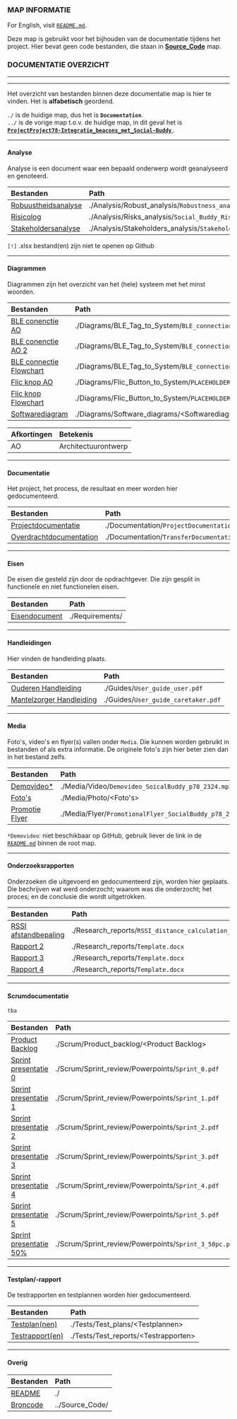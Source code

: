 ### MAP INFORMATIE

For English, visit [`README.md`](./README.md).

Deze map is gebruikt voor het bijhouden van de documentatie tijdens het project. 
Hier bevat geen code bestanden, die staan in <b>[Source_Code](../Source_Code/)</b> map.

### DOCUMENTATIE OVERZICHT
---
---

Het overzicht van bestanden binnen deze documentatie map is hier te vinden. 
Het is <b>alfabetisch</b> geordend.

`./` is de huidige map, dus het is <b>`Documentation`</b>. <br>
`../` is de vorige map t.o.v. de huidige map, in dit geval het is 
[<b> `ProjectProject78-Integratie_beacons_met_Social-Buddy` </b>](../).

---
#### Analyse
Analyse is een document waar een bepaald onderwerp wordt geanalyseerd en genoteerd.

Bestanden                                                   | Path				          
:-----                                                      | :-----	
[Robuustheidsanalyse](./Analysis/Robust_analysis.pdf)       | ./Analysis/Robust_analysis/`Robustness_analysis.pdf` 
[Risicolog](./Analysis/Risks_analysis)                      | ./Analysis/Risks_analysis/`Social_Buddy_Risks_log.xlsx` 
[Stakeholdersanalyse](./Analysis/Stakeholders_analysis.pdf) | ./Analysis/Stakeholders_analysis/`Stakeholders_analysis.pdf` 

`[!]` .xlsx bestand(en) zijn niet te openen op Github

---
#### Diagrammen
Diagrammen zijn het overzicht van het (hele) systeem met het minst woorden.

Bestanden   	    	                                                                                | Path
:-----                                                                                                  | :-----
[BLE conenctie AO](./Diagrams/BLE_Tag_to_System/BLE_connection_Architecture_Design.drawio.pdf)  	    | ./Diagrams/BLE_Tag_to_System/`BLE_connection_Architecture_Design.drawio.pdf`
[BLE conenctie AO 2](./Diagrams/BLE_Tag_to_System/BLE_connection_Architecture_Design_2.drawio.pdf)      | ./Diagrams/BLE_Tag_to_System/`BLE_connection_Architecture_Design_2.drawio.pdf`
[BLE connectie Flowchart](./Diagrams/BLE_Tag_to_System/BLE_connection_Flowchart.drawio.pdf)             | ./Diagrams/BLE_Tag_to_System/`BLE_connection_Flowchart.drawio.pdf`
[Flic knop AO](./Diagrams/Flic_Button_to_System/PLACEHOLDER)                                            | ./Diagrams/Flic_Button_to_System/`PLACEHOLDER`
[Flic knop Flowchart](./Diagrams/Flic_Button_to_System/PLACEHOLDER)                                     | ./Diagrams/Flic_Button_to_System/`PLACEHOLDER`
[Softwarediagram](./Diagrams/Software_diagrams)  		                                                | ./Diagrams/Software_diagrams/\<Softwarediagram>

Afkortingen | Betekenis
:-----      | :-----
AO          | Architectuurontwerp

---
#### Documentatie
Het project, het process, de resultaat en meer worden hier gedocumenteerd.

Bestanden                                                                                   | Path				                                                                                 
:-----                                                                                      | :----- 
[Projectdocumentatie](./Documentation/ProjectDocumentation_SocialBuddy_p78_2324.pdf)        | ./Documentation/`ProjectDocumentation_SocialBuddy_p78_2324.pdf`
[Overdrachtdocumentation](./Documentation/TransferDocumentation_SocialBuddy_p78_2324.pdf)   | ./Documentation/`TransferDocumentation_SocialBuddy_p78_2324.pdf`

---
#### Eisen
De eisen die gesteld zijn door de opdrachtgever. 
Die zijn gesplit in functionele en niet functionelen eisen.

Bestanden                       | Path
:-----                          | :-----
[Eisendocument](./Requirements) | ./Requirements/<Eisen>

---
#### Handleidingen
Hier vinden de handleiding plaats.

Bestanden                                                       | Path
:------                                                         | :-----
[Ouderen Handleiding](./Guides/User_guide_user.pdf)             | ./Guides/`User_guide_user.pdf`
[Mantelzorger Handleiding](./Guides/User_guide_caretaker.pdf)   | ./Guides/`User_guide_caretaker.pdf`

---
#### Media
Foto's, video's en flyer(s) vallen onder `Media`. 
Die kunnen worden gebruikt in bestanden of als extra informatie. 
De originele foto's zijn hier beter zien dan in het bestand zelfs.

Bestanden                                                                   | Path
:-----                                                                      | :-----
[Demovideo*](./Media/Video/Demovideo_SoicalBuddy_p78_2324.mp3)              | ./Media/Video/`Demovideo_SoicalBuddy_p78_2324.mp3`
[Foto's](./Media/Photo/)                                                    | ./Media/Photo/\<Foto's> 
[Promotie Flyer](./Media/Flyer/PromotionalFlyer_SocialBuddy_p78_2324.pdf)   | ./Media/Flyer/`PromotionalFlyer_SocialBuddy_p78_2324.pdf`

`*Demovideo`: niet beschikbaar op GitHub, gebruik liever de link in de [`README.md`](../README.md) binnen de root map.

---
#### Onderzoeksrapporten
Onderzoeken die uitgevoerd en gedocumenteerd zijn, worden hier geplaats. 
Die bechrijven wat werd onderzocht; waarom was die onderzocht; het proces; 
en de conclusie die wordt uitgetrokken.

Bestanden                                                                           | Path
:-----                                                                              | :-----
[RSSI afstandbepaling](./Research_reports/RSSI_distance_calculation_research.pdf)   | ./Research_reports/`RSSI_distance_calculation_research.pdf`
[Rapport 2](./Research_reports/Template.docx)                                       | ./Research_reports/`Template.docx`
[Rapport 3](./Research_reports/Template.docx)                                       | ./Research_reports/`Template.docx`
[Rapport 4](./Research_reports/Template.docx)                                       | ./Research_reports/`Template.docx`

---
#### Scrumdocumentatie
`tba`

Bestanden                                                                        | Path
:-----                                                                           | :-----
[Product Backlog](./Scrum/Product_backlog)                                       | ./Scrum/Product_backlog/\<Product Backlog>
[Sprint presentatie 0](./Scrum/Sprint_review/Powerpoints/Sprint_0.pdf)           | ./Scrum/Sprint_review/Powerpoints/`Sprint_0.pdf`
[Sprint presentatie 1](./Scrum/Sprint_review/Powerpoints/Sprint_1.pdf)           | ./Scrum/Sprint_review/Powerpoints/`Sprint_1.pdf`
[Sprint presentatie 2](./Scrum/Sprint_review/Powerpoints/Sprint_2.pdf)           | ./Scrum/Sprint_review/Powerpoints/`Sprint_2.pdf`
[Sprint presentatie 3](./Scrum/Sprint_review/Powerpoints/Sprint_3.pdf)           | ./Scrum/Sprint_review/Powerpoints/`Sprint_3.pdf`
[Sprint presentatie 4](./Scrum/Sprint_review/Powerpoints/Sprint_4.pdf)           | ./Scrum/Sprint_review/Powerpoints/`Sprint_4.pdf`
[Sprint presentatie 5](./Scrum/Sprint_review/Powerpoints/Sprint_5.pdf)           | ./Scrum/Sprint_review/Powerpoints/`Sprint_5.pdf`
[Sprint presentatie 50%](./Scrum/Sprint_review/Powerpoints/Sprint_3_50pc.pdf)    | ./Scrum/Sprint_review/Powerpoints/`Sprint_3_50pc.pdf`

---
#### Testplan/-rapport
De testrapporten en testplannen worden hier gedocumenteerd.

Bestanden                                   | Path
:-----                                      | :-----
[Testplan(nen)](./Tests/Test_plans/)        | ./Tests/Test_plans/\<Testplannen>
[Testrapport(en)](./Tests/Test_reports/)    | ./Tests/Test_reports/\<Testrapporten>

---
#### Overig

Bestanden                   | Path
:-----                      | :-----
[README](./)                | ./
[Broncode](../Source_Code)  | ../Source_Code/

